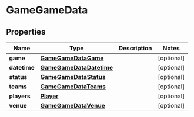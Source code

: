 

# GameGameData


## Properties

| Name | Type | Description | Notes |
|------------ | ------------- | ------------- | -------------|
|**game** | [**GameGameDataGame**](GameGameDataGame.md) |  |  [optional] |
|**datetime** | [**GameGameDataDatetime**](GameGameDataDatetime.md) |  |  [optional] |
|**status** | [**GameGameDataStatus**](GameGameDataStatus.md) |  |  [optional] |
|**teams** | [**GameGameDataTeams**](GameGameDataTeams.md) |  |  [optional] |
|**players** | [**Player**](Player.md) |  |  [optional] |
|**venue** | [**GameGameDataVenue**](GameGameDataVenue.md) |  |  [optional] |



